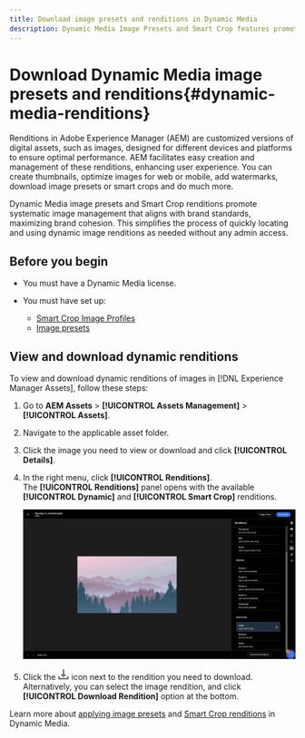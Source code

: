 ```yaml
---
title: Download image presets and renditions in Dynamic Media
description: Dynamic Media Image Presets and Smart Crop features promote efficient image management using dynamic image renditions.
---
```

# Download Dynamic Media image presets and renditions{#dynamic-media-renditions}

Renditions in Adobe Experience Manager (AEM) are customized versions of digital assets, such as images, designed for different devices and platforms to ensure optimal performance. AEM facilitates easy creation and management of these renditions, enhancing user experience. You can create thumbnails, optimize images for web or mobile, add watermarks, download image presets or smart crops and do much more.

Dynamic Media image presets and Smart Crop renditions promote systematic image management that aligns with brand standards, maximizing brand cohesion. This simplifies the process of quickly locating and using dynamic image renditions as needed without any admin access.

## Before you begin

* You must have a Dynamic Media license.

* You must have set up: 
    * [Smart Crop Image Profiles](/help/assets/dynamic-media/image-profiles.md#creating-image-profiles) 
    * [Image presets](/help/assets/dynamic-media/managing-image-presets.md)

## View and download dynamic renditions

To view and download dynamic renditions of images in [!DNL Experience Manager Assets], follow these steps:

1. Go to **AEM Assets** > **[!UICONTROL Assets Management]** > **[!UICONTROL Assets]**.

1. Navigate to the applicable asset folder.

1. Click the image you need to view or download and click **[!UICONTROL Details]**.

1. In the right menu, click **[!UICONTROL Renditions]**. <br> The **[!UICONTROL Renditions]** panel opens with the available **[!UICONTROL Dynamic]** and **[!UICONTROL Smart Crop]** renditions.

    ![dynamic renditions](assets\preset_smart_crop.png)

1. Click the ![download icon](assets/download-new-icon.png) icon next to the rendition you need to download. <br> Alternatively, you can select the image rendition, and click **[!UICONTROL Download Rendition]** option at the bottom.

Learn more about [applying image presets](/help/assets/dynamic-media/image-presets.md) and [Smart Crop renditions](/help/assets/dynamic-media/managing-image-presets.md) in Dynamic Media.

<!--Efficient brand management is crucial for organizations operating in diverse markets. However, it can be difficult to ensure brand integrity while managing images and their apt utilization. 
Dynamic Media image presets and Smart Crop renditions in the new Assets view effectively tackle these challenges. They promote systematic image management that aligns with brand standards, maximizing brand cohesion. This simplifies the process of quickly locating and using dynamic image renditions as needed without any admin access.-->
